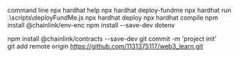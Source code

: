 command line
 npx hardhat help
 npx hardhat deploy-fundme
 npx hardhat run .\scripts\deployFundMe.js
 npx hardhat deploy
 npx hardhat compile
 npm install @chainlink/env-enc
 npm install --save-dev dotenv

 npm install @chainlink/contracts --save-dev
 git commit  -m 'project init'  
 git add remote origin https://github.com/1131375117/web3_learn.git
